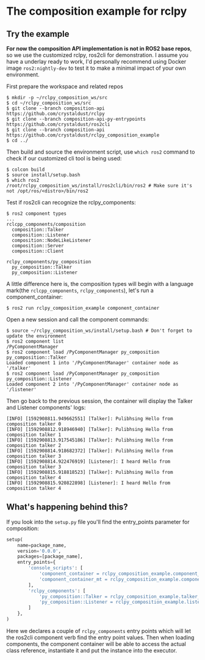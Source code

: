 # The composition example for rclpy



## Try the example

**For now the  composition API implementation is not in ROS2 base repos**, so we use the customized rclpy, ros2cli for demonstration. I assume you have a underlay ready to work, I'd personally recommend using Docker image `ros2:nightly-dev` to test it to make a minimal impact of your own environment.

First prepare the workspace and related repos

```shell
$ mkdir -p ~/rclpy_composition_ws/src
$ cd ~/rclpy_composition_ws/src
$ git clone --branch composition-api https://github.com/crystaldust/rclpy
$ git clone --branch composition-api-py-entrypoints https://github.com/crystaldust/ros2cli
$ git clone --branch composition-api https://github.com/crystaldust/rclpy_composition_example
$ cd ../
```

Then build and source the environment script, use `which ros2` command to check if our customized cli tool is being used:

```shell
$ colcon build
$ source install/setup.bash
$ which ros2
/root/rclpy_composition_ws/install/ros2cli/bin/ros2 # Make sure it's not /opt/ros/<distro>/bin/ros2
```

Test if ros2cli can recognize the rclpy_components:

```shell
$ ros2 component types
...
rclcpp_components/composition
  composition::Talker
  composition::Listener
  composition::NodeLikeListener
  composition::Server
  composition::Client

rclpy_components/py_composition
  py_composition::Talker
  py_composition::Listener
```

A little difference here is, the composition types will begin with a language mark(the `rclcpp_components`, `rclpy_components`), let's run a component_container:

```shell
$ ros2 run rclpy_composition_example component_container
```

Open a new session and call the component commands:

```shell
$ source ~/rclpy_composition_ws/install/setup.bash # Don't forget to update the environment
$ ros2 component list
/PyComponentManager
$ ros2 component load /PyComponentManager py_composition py_composition::Talker
Loaded component 1 into '/PyComponentManager' container node as '/talker'
$ ros2 component load /PyComponentManager py_composition py_composition::Listener
Loaded component 2 into '/PyComponentManager' container node as '/listener'

```

Then go back to the previous session, the container will display the Talker and Listener components' logs:

```shell
[INFO] [1592908811.949662551] [Talker]: Pulibhsing Hello from composition talker 0 
[INFO] [1592908812.918946940] [Talker]: Pulibhsing Hello from composition talker 1 
[INFO] [1592908813.917545186] [Talker]: Pulibhsing Hello from composition talker 2 
[INFO] [1592908814.918682372] [Talker]: Pulibhsing Hello from composition talker 3 
[INFO] [1592908814.922476919] [Listener]: I heard Hello from composition talker 3 
[INFO] [1592908815.918818523] [Talker]: Pulibhsing Hello from composition talker 4 
[INFO] [1592908815.920822898] [Listener]: I heard Hello from composition talker 4
```

## What's happening behind this?

If you look into the `setup.py` file you'll find the entry_points parameter for composition:

```python
setup(
    name=package_name,
    version='0.0.0',
    packages=[package_name],
	entry_points={
        'console_scripts': [
            'component_container = rclpy_composition_example.component_container:main',
            'component_container_mt = rclpy_composition_example.component_container_mt:main',
        ],
        'rclpy_components': [
            'py_composition::Talker = rclpy_composition_example.talker_component:Talker',
            'py_composition::Listener = rclpy_composition_example.listener_component:Listener',
        ]
    },
)
```

Here we declares a couple of `rclpy_components` entry points which will let the ros2cli component verb find the entry point values. Then when loading components, the component container will be able to access the actual class reference, instantiate it and put the instance into the executor.

